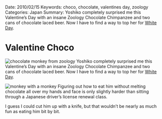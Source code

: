 Date: 2010/02/15
Keywords: choco, chocolate, valentines day, zoology
Categories: Japan
Summary: Yoshiko completely surprised me this Valentine’s Day with an insane Zoology Chocolate Chimpanzee and two cans of chocolate laced beer. Now I have to find a way to top her for [White Day](http://en.wikipedia.org/wiki/White_Day).

# Valentine Choco

![chocolate monkey from zoology](http://farm5.static.flickr.com/4017/4356459266_43064a732f_m.jpg)
Yoshiko completely surprised me this Valentine’s Day with an insane Zoology Chocolate Chimpanzee and two cans of chocolate laced beer. Now I have to find a way to top her for [White Day](http://en.wikipedia.org/wiki/White_Day).

![monkey with a monkey](http://farm3.static.flickr.com/2804/4355713517_06582cd49f_m.jpg)
Figuring out how to eat him without melting chocolate all over my hands and face is only slightly harder than sitting through a Japanese driver’s license renewal class.

I guess I could cut him up with a knife, but that wouldn’t be nearly as much fun as eating him bit by bit.
